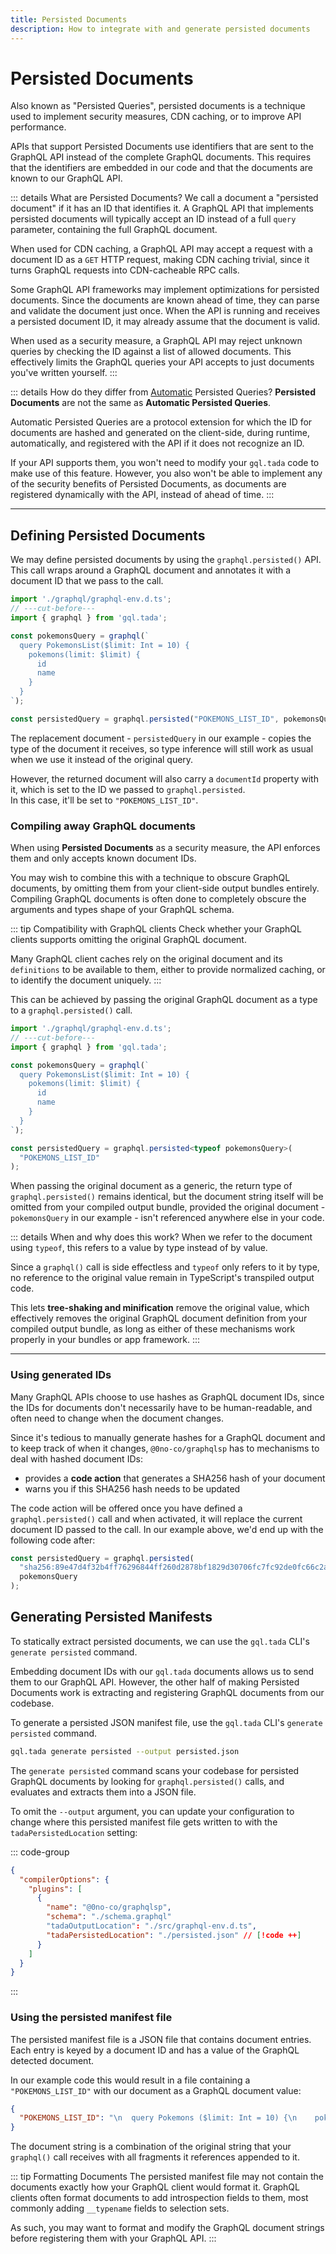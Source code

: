 ```yaml
---
title: Persisted Documents
description: How to integrate with and generate persisted documents
---
```


# Persisted Documents

<section>
Also known as "Persisted Queries", persisted documents is a technique
used to implement security measures, CDN caching, or to improve API
performance.
</section>

APIs that support Persisted Documents use identifiers that are sent
to the GraphQL API instead of the complete GraphQL documents.
This requires that the identifiers are embedded in our code and
that the documents are known to our GraphQL API.

::: details What are Persisted Documents?
  We call a document a "persisted document" if it has an ID that
  identifies it. A GraphQL API that implements persisted documents
  will typically accept an ID instead of a full `query` parameter,
  containing the full GraphQL document.

  When used for CDN caching, a GraphQL API may accept a request with
  a document ID as a `GET` HTTP request, making CDN caching trivial,
  since it turns GraphQL requests into CDN-cacheable RPC calls.

  Some GraphQL API frameworks may implement optimizations for persisted
  documents. Since the documents are known ahead of time, they can parse
  and validate the document just once. When the API is running and
  receives a persisted document ID, it may already assume that the
  document is valid.

  When used as a security measure, a GraphQL API may reject unknown
  queries by checking the ID against a list of allowed documents.
  This effectively limits the GraphQL queries your API accepts to
  just documents you've written yourself.
:::

::: details How do they differ from <u>Automatic</u> Persisted Queries?
  **Persisted Documents** are not the same as **Automatic Persisted Queries**.

  Automatic Persisted Queries are a protocol extension for which the ID
  for documents are hashed and generated on the client-side, during runtime,
  automatically, and registered with the API if it does not recognize an ID.

  If your API supports them, you won't need to modify your `gql.tada` code
  to make use of this feature. However, you also won't be able to implement
  any of the security benefits of Persisted Documents, as documents are
  registered dynamically with the API, instead of ahead of time.
:::

---

## Defining Persisted Documents

We may define persisted documents by using the `graphql.persisted()` API.
This call wraps around a GraphQL document and annotates it with a document
ID that we pass to the call.

```ts twoslash
import './graphql/graphql-env.d.ts';
// ---cut-before---
import { graphql } from 'gql.tada';

const pokemonsQuery = graphql(`
  query PokemonsList($limit: Int = 10) {
    pokemons(limit: $limit) {
      id
      name
    }
  }
`);

const persistedQuery = graphql.persisted("POKEMONS_LIST_ID", pokemonsQuery);
```

The replacement document - `persistedQuery` in our example - copies
the type of the document it receives, so type inference will still work as
usual when we use it instead of the original query.

However, the returned document will also carry a `documentId` property with
it, which is set to the ID we passed to `graphql.persisted`.<br />
In this case, it'll be set to `"POKEMONS_LIST_ID"`.

### Compiling away GraphQL documents

When using **Persisted Documents** as a security measure, the API enforces
them and only accepts known document IDs.

You may wish to combine this with a technique to obscure GraphQL documents,
by omitting them from your client-side output bundles entirely. Compiling
GraphQL documents is often done to completely obscure the arguments and
types shape of your GraphQL schema.

::: tip Compatibility with GraphQL clients
Check whether your GraphQL clients supports omitting the original GraphQL
document.

Many GraphQL client caches rely on the original document and its `definitions`
to be available to them, either to provide normalized caching, or to identify
the document uniquely.
:::

This can be achieved by passing the original GraphQL document as a type
to a `graphql.persisted()` call.

```ts twoslash
import './graphql/graphql-env.d.ts';
// ---cut-before---
import { graphql } from 'gql.tada';

const pokemonsQuery = graphql(`
  query PokemonsList($limit: Int = 10) {
    pokemons(limit: $limit) {
      id
      name
    }
  }
`);

const persistedQuery = graphql.persisted<typeof pokemonsQuery>(
  "POKEMONS_LIST_ID"
);
```

When passing the original document as a generic, the return type of
`graphql.persisted()` remains identical, but the document string
itself will be omitted from your compiled output bundle, provided
the original document - `pokemonsQuery` in our example - isn't
referenced anywhere else in your code.

::: details When and why does this work?
  When we refer to the document using `typeof`, this refers to a
  value by type instead of by value.

  Since a `graphql()` call is side effectless and `typeof` only
  refers to it by type, no reference to the original value remain
  in TypeScript's transpiled output code.

  This lets **tree-shaking and minification** remove the original value,
  which effectively removes the original GraphQL document definition
  from your compiled output bundle, as long as either of these
  mechanisms work properly in your bundles or app framework.
:::

---

### Using generated IDs

Many GraphQL APIs choose to use hashes as GraphQL document IDs, since the
IDs for documents don't necessarily have to be human-readable, and often
need to change when the document changes.

Since it's tedious to manually generate hashes for a GraphQL document and
to keep track of when it changes, `@0no-co/graphqlsp` has to mechanisms to
deal with hashed document IDs:

- provides a **code action** that generates a SHA256 hash of your document
- warns you if this SHA256 hash needs to be updated

The code action will be offered once you have defined a `graphql.persisted()`
call and when activated, it will replace the current document ID passed to the
call. In our example above, we'd end up with the following code after:

```ts
const persistedQuery = graphql.persisted(
  "sha256:89e47d4f32b4ff76296844ff260d2878bf1829d30706fc7fc92de0fc66c2a4cf",
  pokemonsQuery
);
```

## Generating Persisted Manifests

<section>
  To statically extract persisted documents, we can use the <code>gql.tada</code>
  CLI's <code>generate persisted</code> command.
</section>

Embedding document IDs with our `gql.tada` documents allows us to send
them to our GraphQL API. However, the other half of making Persisted Documents
work is extracting and registering GraphQL documents from our codebase.

To generate a persisted JSON manifest file, use the `gql.tada` CLI's
`generate persisted` command.

```sh
gql.tada generate persisted --output persisted.json
```

The `generate persisted` command scans your codebase for persisted
GraphQL documents by looking for `graphql.persisted()` calls, and
evaluates and extracts them into a JSON file.

To omit the `--output` argument, you can update your configuration
to change where this persisted manifest file gets written to with
the `tadaPersistedLocation` setting:

::: code-group
```json [tsconfig.json]
{
  "compilerOptions": {
    "plugins": [
      {
        "name": "@0no-co/graphqlsp",
        "schema": "./schema.graphql"
        "tadaOutputLocation": "./src/graphql-env.d.ts",
        "tadaPersistedLocation": "./persisted.json" // [!code ++]
      }
    ]
  }
}
```
:::

### Using the persisted manifest file

The persisted manifest file is a JSON file that contains document
entries. Each entry is keyed by a document ID and has a value of the
GraphQL detected document.

In our example code this would result in a file containing a
`"POKEMONS_LIST_ID"` with our document as a GraphQL document value:

```json
{
  "POKEMONS_LIST_ID": "\n  query Pokemons ($limit: Int = 10) {\n    pokemons(limit: $limit) {\n      id\n      name\n    }\n  }\n\n\nfragment PokemonItem on Pokemon {\n  id\n  name\n}"
}
```

The document string is a combination of the original string
that your `graphql()` call receives with all fragments it
references appended to it.

::: tip Formatting Documents
The persisted manifest file may not contain the documents exactly
how your GraphQL client would format it.
GraphQL clients often format documents to add introspection fields
to them, most commonly adding `__typename` fields to selection sets.

As such, you may want to format and modify the GraphQL document strings
before registering them with your GraphQL API.
:::
